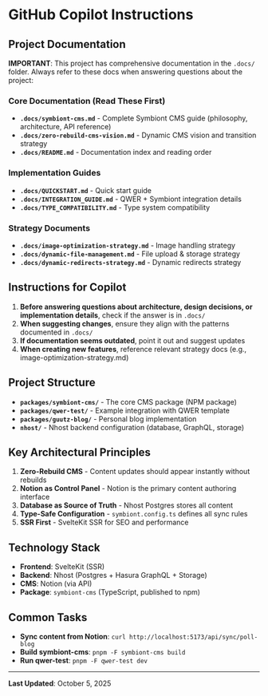 # GitHub Copilot Instructions

## Project Documentation

**IMPORTANT**: This project has comprehensive documentation in the `.docs/` folder. Always refer to these docs when answering questions about the project:

### Core Documentation (Read These First)
- **`.docs/symbiont-cms.md`** - Complete Symbiont CMS guide (philosophy, architecture, API reference)
- **`.docs/zero-rebuild-cms-vision.md`** - Dynamic CMS vision and transition strategy
- **`.docs/README.md`** - Documentation index and reading order

### Implementation Guides
- **`.docs/QUICKSTART.md`** - Quick start guide
- **`.docs/INTEGRATION_GUIDE.md`** - QWER + Symbiont integration details
- **`.docs/TYPE_COMPATIBILITY.md`** - Type system compatibility

### Strategy Documents
- **`.docs/image-optimization-strategy.md`** - Image handling strategy
- **`.docs/dynamic-file-management.md`** - File upload & storage strategy
- **`.docs/dynamic-redirects-strategy.md`** - Dynamic redirects strategy

## Instructions for Copilot

1. **Before answering questions about architecture, design decisions, or implementation details**, check if the answer is in `.docs/`
2. **When suggesting changes**, ensure they align with the patterns documented in `.docs/`
3. **If documentation seems outdated**, point it out and suggest updates
4. **When creating new features**, reference relevant strategy docs (e.g., image-optimization-strategy.md)

## Project Structure

- **`packages/symbiont-cms/`** - The core CMS package (NPM package)
- **`packages/qwer-test/`** - Example integration with QWER template
- **`packages/guutz-blog/`** - Personal blog implementation
- **`nhost/`** - Nhost backend configuration (database, GraphQL, storage)

## Key Architectural Principles

1. **Zero-Rebuild CMS** - Content updates should appear instantly without rebuilds
2. **Notion as Control Panel** - Notion is the primary content authoring interface
3. **Database as Source of Truth** - Nhost Postgres stores all content
4. **Type-Safe Configuration** - `symbiont.config.ts` defines all sync rules
5. **SSR First** - SvelteKit SSR for SEO and performance

## Technology Stack

- **Frontend**: SvelteKit (SSR)
- **Backend**: Nhost (Postgres + Hasura GraphQL + Storage)
- **CMS**: Notion (via API)
- **Package**: `symbiont-cms` (TypeScript, published to npm)

## Common Tasks

- **Sync content from Notion**: `curl http://localhost:5173/api/sync/poll-blog`
- **Build symbiont-cms**: `pnpm -F symbiont-cms build`
- **Run qwer-test**: `pnpm -F qwer-test dev`

---

**Last Updated**: October 5, 2025
